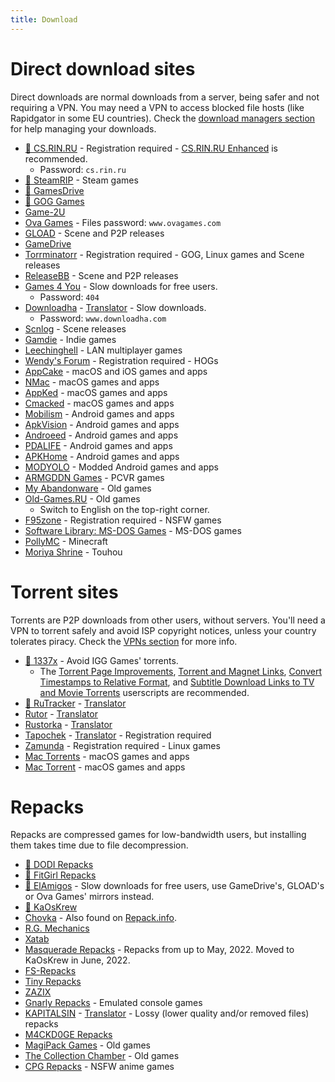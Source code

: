 ```yaml
---
title: Download
---
```


# Direct download sites

Direct downloads are normal downloads from a server, being safer and not requiring a VPN. You may need a VPN to access blocked file hosts (like Rapidgator in some EU countries). Check the [download managers section](software.md#download-managers) for help managing your downloads.

- [🌟 CS.RIN.RU](https://cs.rin.ru/forum) - Registration required - [CS.RIN.RU Enhanced](https://github.com/SubZeroPL/cs-rin-ru-enhanced-mod) is recommended.
  - Password: `cs.rin.ru`
- [🌟 SteamRIP](https://steamrip.com) - Steam games
- [🌟 GamesDrive](https://gamesdrive.net)
- [🌟 GOG Games](https://gog-games.to)
- [Game-2U](https://game-2u.com/Category/game/pc)
- [Ova Games](https://www.ovagames.com) - Files password: `www.ovagames.com`
- [GLOAD](https://gload.to/pc) - Scene and P2P releases
- [GameDrive](https://gamedrive.org)
- [Torrminatorr](https://forum.torrminatorr.com) - Registration required - GOG, Linux games and Scene releases
- [ReleaseBB](https://rlsbb.ru/category/games/pc) - Scene and P2P releases
- [Games 4 You](https://g4u.to) - Slow downloads for free users.
  - Password: `404`
- [Downloadha](https://www.downloadha.com/category/%D8%A8%D8%A7%D8%B2%DB%8C-%DA%A9%D8%A7%D9%85%D9%BE%DB%8C%D9%88%D8%AA%D8%B1-pc-computer-game) - [Translator](useful.md#translator) - Slow downloads.
  - Password: `www.downloadha.com`
- [Scnlog](https://scnlog.me/games) - Scene releases
- [Gamdie](https://gamdie.com) - Indie games
- [Leechinghell](http://www.leechinghell.pw) - LAN multiplayer games
- [Wendy's Forum](https://wendysforum.net/index.php) - Registration required - HOGs
- [AppCake](https://www.iphonecake.com) - macOS and iOS games and apps
- [NMac](https://nmac.to/category/games) - macOS games and apps
- [AppKed](https://www.macbed.com/games) - macOS games and apps
- [Cmacked](https://cmacked.com) - macOS games and apps
- [Mobilism](https://forum.mobilism.me) - Android games and apps
- [ApkVision](https://apkvision.org) - Android games and apps
- [Androeed](https://androeed.store) - Android games and apps
- [PDALIFE](https://pdalife.com) - Android games and apps
- [APKHome](https://apkhome.io) - Android games and apps
- [MODYOLO](https://modyolo.com) - Modded Android games and apps
- [ARMGDDN Games](https://t.me/ARMGDDNGames) - PCVR games
- [My Abandonware](https://www.myabandonware.com) - Old games
- [Old-Games.RU](https://www.old-games.ru/catalog/) - Old games
  - Switch to English on the top-right corner.
- [F95zone](https://f95zone.to) - Registration required - NSFW games
- [Software Library: MS-DOS Games](https://archive.org/details/softwarelibrary_msdos_games?and[]=mediatype%3A%22software%22) - MS-DOS games
- [PollyMC](https://github.com/fn2006/PollyMC) - Minecraft
- [Moriya Shrine](https://moriyashrine.org) - Touhou

# Torrent sites

Torrents are P2P downloads from other users, without servers. You'll need a VPN to torrent safely and avoid ISP copyright notices, unless your country tolerates piracy. Check the [VPNs section](software.md#vpns) for more info.

- [🌟 1337x](https://1337x.to/sub/10/0/) - Avoid IGG Games' torrents.
  - The [Torrent Page Improvements](https://greasyfork.org/scripts/33379-1337x-torrent-page-improvements), [Torrent and Magnet Links](https://greasyfork.org/scripts/420754-1337x-torrent-and-magnet-links), [Convert Timestamps to Relative Format](https://greasyfork.org/scripts/421635-1337x-convert-torrent-timestamps-to-relative-format), and [Subtitle Download Links to TV and Movie Torrents](https://greasyfork.org/scripts/29467-1337x-subtitle-download-links-to-tv-and-movie-torrents) userscripts are recommended.
- [🌟 RuTracker](https://rutracker.org/forum/index.php?c=19) - [Translator](useful.md#translator)
- [Rutor](http://rutor.info/games) - [Translator](useful.md#translator)
- [Rustorka](https://rustorka.com/forum/index.php?c=6) - [Translator](useful.md#translator)
- [Tapochek](https://tapochek.net/index.php?c=2) - [Translator](useful.md#translator) - Registration required
- [Zamunda](https://zamunda.net/bananas) - Registration required - Linux games
- [Mac Torrents](https://www.torrentmac.net/category/games) - macOS games and apps
- [Mac Torrent](https://www.mactorrents.is/macos-games) - macOS games and apps

# Repacks

Repacks are compressed games for low-bandwidth users, but installing them takes time due to file decompression.

- [🌟 DODI Repacks](https://dodi-repacks.site)
- [🌟 FitGirl Repacks](https://fitgirl-repacks.site)
- [🌟 ElAmigos](https://elamigos.site) - Slow downloads for free users, use GameDrive's, GLOAD's or Ova Games' mirrors instead.
- [🌟 KaOsKrew](https://kaoskrew.org/viewforum.php?f=13&sid=c2dac73979171b67f4c8b70c9c4c72fb)
- [Chovka](http://rutor.info/browse/0/8/1642915/0) - Also found on [Repack.info](https://repack.info).
- [R.G. Mechanics](https://tapochek.net/viewforum.php?f=808)
- [Xatab](https://byxatab.org)
- [Masquerade Repacks](https://web.archive.org/web/20220616203326/https://masquerade.site) - Repacks from up to May, 2022. Moved to KaOsKrew in June, 2022.
- [FS-Repacks](https://www.fluxyrepacks.site)
- [Tiny Repacks](https://www.tiny-repacks.win)
- [ZAZIX](https://1337x.to/user/ZAZIX/)
- [Gnarly Repacks](https://gnarly-repacks.site) - Emulated console games
- [KAPITALSIN](https://kapitalsin.com/forum) - [Translator](useful.md#translator) - Lossy (lower quality and/or removed files) repacks
- [M4CKD0GE Repacks](https://m4ckd0ge-repacks.site)
- [MagiPack Games](https://www.magipack.games) - Old games
- [The Collection Chamber](https://collectionchamber.blogspot.com) - Old games
- [CPG Repacks](https://cpgrepacks.site) - NSFW anime games
